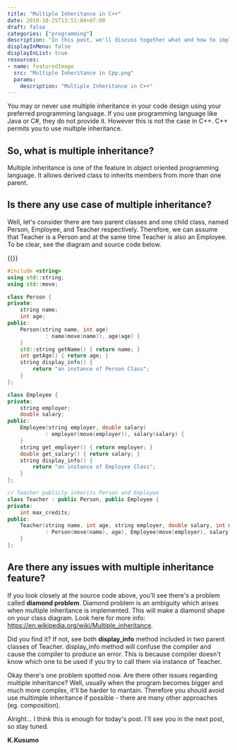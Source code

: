```yaml
---
title: "Multiple Inheritance in C++"
date: 2019-10-25T13:51:04+07:00
draft: false
categories: ["programming"]
description: "In this post, we'll discuss together what and how to implement multiple inheritance in C++."
displayInMenu: false
displayInList: true
resources:
- name: featuredImage
  src: "Multiple Inheritance in Cpp.png"
  params:
    description: "Multiple Inheritance in C++"
---
```


You may or never use multiple inheritance in your code design using your preferred programming language. If you use programming language like Java or C#, they do not provide it. However this is not the case in C++. C++ permits you to use multiple inheritance.

## So, what is multiple inheritance?

Multiple inheritance is one of the feature in object oriented programming language. It allows derived class to inherits members from more than one parent.

## Is there any use case of multiple inheritance?

Well, let's consider there are two parent classes and one child class, named Person, Employee, and Teacher respectively. Therefore, we can assume that Teacher is a Person and at the same time Teacher is also an Employee. To be clear, see the diagram and source code below.

{{<smallimg src="multiple-inheritance-diagram-example.png" alt="Multiple Inheritance Diagram Example" width="250px">}}

```c++
#include <string>
using std::string;
using std::move;

class Person {
private:
    string name;
    int age;
public:
    Person(string name, int age)
            : name(move(name)), age(age) {
    }
    std::string getName() { return name; }
    int getAge() { return age; }
    string display_info() {
        return "an instance of Person Class";
    }
};

class Employee {
private:
    string employer;
    double salary;
public:
    Employee(string employer, double salary)
            : employer(move(employer)), salary(salary) {
    }
    string get_employer() { return employer; }
    double get_salary() { return salary; }
    string display_info() {
        return "an instance of Employee Class";
    }
};

// Teacher publicly inherits Person and Employee
class Teacher : public Person, public Employee {
private:
    int max_credits;
public:
    Teacher(string name, int age, string employer, double salary, int max_credits)
            : Person(move(name), age), Employee(move(employer), salary), max_credits(max_credits) {
    }
};
```

## Are there any issues with multiple inheritance feature?

If you look closely at the source code above, you'll see there's a problem called **diamond problem**. Diamond problem is an ambiguity which arises when multiple inheritance is implemented. This will make a diamond shape on your class diagram. Look here for more info: <https://en.wikipedia.org/wiki/Multiple_inheritance>.

Did you find it? If not, see both **display_info** method included in two parent classes of Teacher. display_info method will confuse the compiler and cause the compiler to produce an error. This is because compiler doesn't know which one to be used if you try to call them via instance of Teacher.

Okay there's one problem spotted now. Are there other issues regarding multiple inheritance? Well, usually when the program becomes bigger and much more complex, it'll be harder to mantain. Therefore you should avoid use multimple inheritance if possible - there are many other approaches (eg. composition).

Alright... I think this is enough for today's post. I'll see you in the next post, so stay tuned.

**K.Kusumo**
